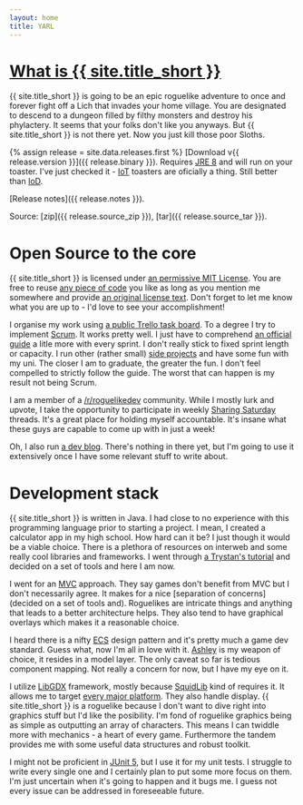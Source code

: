 ```yaml
---
layout: home
title: YARL
---
```

# [What is {{ site.title_short }}](https://www.youtube.com/watch?v=3rzgrP7VA_Q)
{{ site.title_short }} is going to be an epic roguelike adventure to once and forever fight off a Lich that invades your home village. You are designated to descend to a dungeon filled by filthy monsters and destroy his phylactery. It seems that your folks don't like you anyways. But {{ site.title_short }} is not there yet. Now you just kill those poor Sloths.

{% assign release = site.data.releases.first %}
[Download v{{ release.version }}]({{ release.binary }}). Requires [JRE 8](http://www.oracle.com/technetwork/java/javase/downloads/jre8-downloads-2133155.html) and will run on your toaster. I've just checked it - [IoT](https://en.wikipedia.org/wiki/Internet_of_things) toasters are oficially a thing. Still better than [IoD](https://www.sec-consult.com/en/blog/2018/02/internet-of-dildos-a-long-way-to-a-vibrant-future-from-iot-to-iod/index.html).

[Release notes]({{ release.notes }}).

Source: [zip]({{ release.source_zip }}), [tar]({{ release.source_tar }}).

# Open Source to the core

{{ site.title_short }} is licensed under [an permissive MIT License](https://choosealicense.com/licenses/mit/). You are free to reuse [any piece of code](https://github.com/izdwuut/YARL) you like as long as you mention me somewhere and provide [an original license text](https://github.com/izdwuut/YARL/blob/master/LICENSE). Don't forget to let me know what you are up to - I'd love to see your accomplishment!

I organise my work using [a public Trello task board](https://trello.com/b/D2fDQmGj/yarl). To a degree I try to implement [Scrum](https://www.scrum.org/). It works pretty well. I just have to comprehend [an official guide](https://www.scrum.org/resources/scrum-guide) a litle more with every sprint. I don't really stick to fixed sprint length or capacity. I run other (rather small) [side projects](https://github.com/izdwuut?tab=repositories) and have some fun with my uni. The closer I am to graduate, the greater the fun. I don't feel compelled to strictly follow the guide. The worst that can happen is my result not being Scrum. 

I am a member of a [/r/roguelikedev](https://www.reddit.com/r/roguelikedev/) community. While I mostly lurk and upvote, I take the opportunity to participate in weekly [Sharing Saturday](sharing-saturday) threads. It's a great place for holding myself accountable. It's insane what these guys are capable to come up with in just a week!

Oh, I also run [a dev blog](blog). There's nothing in there yet, but I'm going to use it extensively once I have some relevant stuff to write about.

# Development stack

{{ site.title_short }} is written in Java. I had close to no experience with this programming language prior to starting a project. I mean, I created a calculator app in my high school. How hard can it be? I just though it would be a viable choice. There is a plethora of resources on interweb and some really cool libraries and frameworks. I went through [a Trystan's tutorial](http://trystans.blogspot.com/2016/01/roguelike-tutorial-00-table-of-contents.html) and decided on a set of tools and here I am now.

I went for an [MVC](https://en.wikipedia.org/wiki/Model%E2%80%93view%E2%80%93controller) approach. They say games don't benefit from MVC but I don't necessarily agree. It makes for a nice [separation of concerns](decided on a set of tools and). Roguelikes are intricate things and anything that leads to a better architecture helps. They also tend to have graphical overlays which makes it a reasonable choice.

I heard there is a nifty [ECS](https://en.wikipedia.org/wiki/Entity%E2%80%93component%E2%80%93system) design pattern and it's pretty much a game dev standard. Guess what, now I'm all in love with it. [Ashley](https://github.com/libgdx/ashley) is my weapon of choice, it resides in a model layer. The only caveat so far is tedious component mapping. Not really a concern for now, but I have my eye on it.

I utilize [LibGDX](https://libgdx.badlogicgames.com) framework, mostly because [SquidLib](https://github.com/SquidPony/SquidLib) kind of requires it. It allows me to target [every major platform](https://libgdx.badlogicgames.com/features.html). They also handle display. {{ site.title_short }} is a roguelike because I don't want to dive right into graphics stuff but I'd like the posibility. I'm fond of roguelike graphics being as simple as outputting an array of characters. This means I can twiddle more with mechanics - a heart of every game. Furthermore the tandem provides me with some useful data structures and robust toolkit.

I might not be proficient in [JUnit 5](https://junit.org/junit5/), but I use it for my unit tests. I struggle to write every single one and I certainly plan to put some more focus on them. I'm just uncertain when it's going to happen and it bugs me. I guess not every issue can be addressed in foreseeable future. 